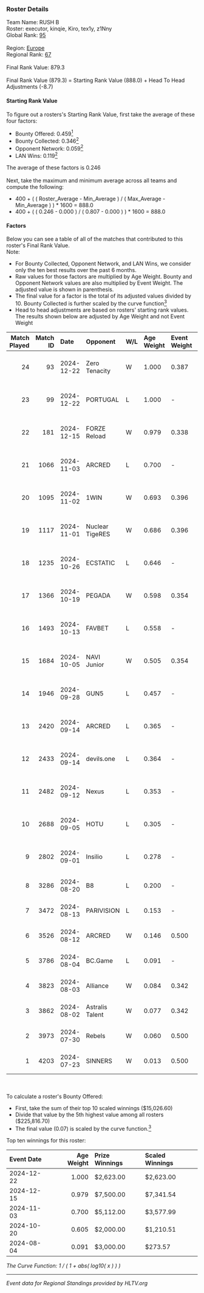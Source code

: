 ### Roster Details<br />
Team Name: RUSH B<br />
Roster: executor, kinqie, Kiro, tex1y, z1Nny<br />
Global Rank: [95](../../standings_global_2025_01_17.md)<br />
<br />
Region: [Europe]( ../../standings_europe_2025_01_17.md)<br />
Regional Rank: [67]( ../../standings_europe_2025_01_17.md)<br />
<br />
Final Rank Value:  879.3<br />
<br />
Final Rank Value (879.3) = Starting Rank Value (888.0) + Head To Head Adjustments (-8.7)<br />

#### Starting Rank Value<br />
To figure out a rosters's Starting Rank Value, first take the average of these four factors:<br />
- Bounty Offered: 0.459[<sup>1</sup>](#table2)
- Bounty Collected: 0.346[<sup>2</sup>](#table1)
- Opponent Network: 0.059[<sup>2</sup>](#table1)
- LAN Wins: 0.119[<sup>2</sup>](#table1)

The average of these factors is 0.246<br />
<br />
Next, take the maximum and minimum average across all teams and compute the following:<br />
- 400 + ( ( Roster_Average - Min_Average ) / ( Max_Average - Min_Average ) ) * 1600 = 888.0
- 400 + ( ( 0.246 - 0.000 ) / ( 0.807 - 0.000 ) ) * 1600 = 888.0


#### Factors<br />
Below you can see a table of all of the matches that contributed to this roster's Final Rank Value.<br />
Note:<br />

- For Bounty Collected, Opponent Network, and LAN Wins, we consider only the ten best results over the past 6 months.
- Raw values for those factors are multiplied by Age Weight. Bounty and Opponent Network values are also multiplied by Event Weight. The adjusted value is shown in parenthesis.
- The final value for a factor is the total of its adjusted values divided by 10. Bounty Collected is further scaled by the curve function[<sup>3</sup>](#curveFunction)
- Head to head adjustments are based on rosters' starting rank values. The results shown below are adjusted by Age Weight and not Event Weight
<span id="table1"></span><br />


| Match Played | Match ID | Date       | Opponent        | W/L | Age Weight | Event Weight | Bounty Collected | Opponent Network | LAN Wins  | H2H Adj. | Roster                                    |
| -: | -: | :- | :- | :- | :- | :- | :- | :- | :- | -: | :- |
|           24 |       93 | 2024-12-22 | Zero Tenacity   | W   | 1.000      | 0.387        | 0.083 (0.032)    | 0.570 (0.221)    | 0 (0.000) |    21.96 | executor, kinqie, Kiro, tex1y, z1Nny      |
|           23 |       99 | 2024-12-22 | PORTUGAL        | L   | 1.000      | -            | -                | -                | -         |   -17.91 | executor, kinqie, Kiro, tex1y, z1Nny      |
|           22 |      181 | 2024-12-15 | FORZE Reload    | W   | 0.979      | 0.338        | 0.032 (0.010)    | 0.138 (0.046)    | 1 (0.979) |    10.52 | executor, kinqie, Kiro, tex1y, z1Nny      |
|           21 |     1066 | 2024-11-03 | ARCRED          | L   | 0.700      | -            | -                | -                | -         |   -14.50 | executor, kinqie, Kiro, tex1y, z1Nny      |
|           20 |     1095 | 2024-11-02 | 1WIN            | W   | 0.693      | 0.396        | 0.009 (0.002)    | 0.076 (0.021)    | 0 (0.000) |     5.83 | executor, kinqie, Kiro, tex1y, z1Nny      |
|           19 |     1117 | 2024-11-01 | Nuclear TigeRES | W   | 0.686      | 0.396        | 0.005 (0.001)    | 0.085 (0.023)    | 0 (0.000) |     3.05 | executor, kinqie, Kiro, tex1y, z1Nny      |
|           18 |     1235 | 2024-10-26 | ECSTATIC        | L   | 0.646      | -            | -                | -                | -         |    -7.08 | executor, kinqie, Kiro, tex1y, z1Nny      |
|           17 |     1366 | 2024-10-19 | PEGADA          | W   | 0.598      | 0.354        | 0.185 (0.039)    | 0.281 (0.060)    | 0 (0.000) |    16.20 | executor, kinqie, Kiro, tex1y, z1Nny      |
|           16 |     1493 | 2024-10-13 | FAVBET          | L   | 0.558      | -            | -                | -                | -         |    -7.50 | executor, kinqie, Kiro, tex1y, z1Nny      |
|           15 |     1684 | 2024-10-05 | NAVI Junior     | W   | 0.505      | 0.354        | 0.204 (0.037)    | 1.000 (0.179)    | 0 (0.000) |    11.94 | executor, kinqie, Kiro, tex1y, z1Nny      |
|           14 |     1946 | 2024-09-28 | GUN5            | L   | 0.457      | -            | -                | -                | -         |    -3.29 | executor, kinqie, Kiro, tex1y, z1Nny      |
|           13 |     2420 | 2024-09-14 | ARCRED          | L   | 0.365      | -            | -                | -                | -         |    -7.00 | executor, Gospadarov, kinqie, Kiro, tex1y |
|           12 |     2433 | 2024-09-14 | devils.one      | L   | 0.364      | -            | -                | -                | -         |    -8.18 | executor, Gospadarov, kinqie, Kiro, tex1y |
|           11 |     2482 | 2024-09-12 | Nexus           | L   | 0.353      | -            | -                | -                | -         |    -0.49 | executor, Gospadarov, kinqie, Kiro, tex1y |
|           10 |     2688 | 2024-09-05 | HOTU            | L   | 0.305      | -            | -                | -                | -         |    -6.71 | executor, Gospadarov, kinqie, Kiro, tex1y |
|            9 |     2802 | 2024-09-01 | Insilio         | L   | 0.278      | -            | -                | -                | -         |    -5.40 | executor, Gospadarov, kinqie, Kiro, tex1y |
|            8 |     3286 | 2024-08-20 | B8              | L   | 0.200      | -            | -                | -                | -         |    -1.27 | executor, kinqie, Kiro, nota, tex1y       |
|            7 |     3472 | 2024-08-13 | PARIVISION      | L   | 0.153      | -            | -                | -                | -         |    -2.53 | executor, kinqie, Kiro, nota, tex1y       |
|            6 |     3526 | 2024-08-12 | ARCRED          | W   | 0.146      | 0.500        | 0.047 (0.003)    | 0.173 (0.013)    | 0 (0.000) |     1.65 | executor, kinqie, Kiro, nota, tex1y       |
|            5 |     3786 | 2024-08-04 | BC.Game         | L   | 0.091      | -            | -                | -                | -         |    -1.50 | executor, kinqie, Kiro, nota, tex1y       |
|            4 |     3823 | 2024-08-03 | Alliance        | W   | 0.084      | 0.342        | 0.037 (0.001)    | 0.384 (0.011)    | 0 (0.000) |     1.54 | executor, kinqie, Kiro, nota, tex1y       |
|            3 |     3862 | 2024-08-02 | Astralis Talent | W   | 0.077      | 0.342        | -                | 0.479 (0.013)    | 0 (0.000) |     0.84 | executor, kinqie, Kiro, nota, tex1y       |
|            2 |     3973 | 2024-07-30 | Rebels          | W   | 0.060      | 0.500        | 0.035 (0.001)    | 0.302 (0.009)    | 0 (0.000) |     0.75 | executor, kinqie, Kiro, nota, tex1y       |
|            1 |     4203 | 2024-07-23 | SINNERS         | W   | 0.013      | 0.500        | 0.101 (0.001)    | -                | -         |     0.32 | executor, kinqie, Kiro, nota, tex1y       |

<br />
<span id="table2"></span><br />
To calculate a roster's Bounty Offered:<br />

- First, take the sum of their top 10 scaled winnings ($15,026.60)
- Divide that value by the 5th highest value among all rosters ($225,816.70)
- The final value (0.07) is scaled by the curve function.[<sup>3</sup>](#curveFunction)

Top ten winnings for this roster:<br />

| Event Date | Age Weight | Prize Winnings | Scaled Winnings |
| :- | -: | :- | :- |
| 2024-12-22 |      1.000 | $2,623.00      | $2,623.00       |
| 2024-12-15 |      0.979 | $7,500.00      | $7,341.54       |
| 2024-11-03 |      0.700 | $5,112.00      | $3,577.99       |
| 2024-10-20 |      0.605 | $2,000.00      | $1,210.51       |
| 2024-08-04 |      0.091 | $3,000.00      | $273.57         |


<span id="curveFunction"></span>_The Curve Function: 1 / ( 1 + abs( log10( x ) ) )_<br />

---
_Event data for Regional Standings provided by HLTV.org_<br />
